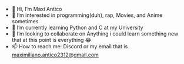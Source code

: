 - 👋 Hi, I’m Maxi Antico
- 👀 I’m interested in programming(duh), rap, Movies, and Anime sometimes
- 🌱 I’m currently learning Python and C at my University
- 💞️ I’m looking to collaborate on Anything i could learn something new that at this point is everything 😂
- 📫 How to reach me: Discord or my email that is maximiliano.antico2312@gmail.com

<!---
Everybody is welcome to look my repository, is very humble but it has a good heart ❤. At the moment i only post what i learning at my university. 
--->
